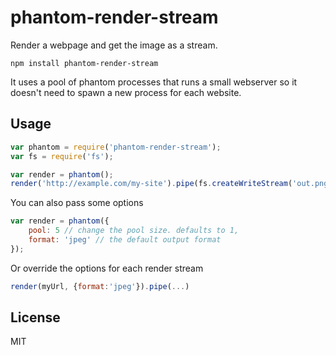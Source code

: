 # phantom-render-stream

Render a webpage and get the image as a stream.

	npm install phantom-render-stream

It uses a pool of phantom processes that runs a small webserver so it doesn't need
to spawn a new process for each website.

## Usage

``` js
var phantom = require('phantom-render-stream');
var fs = require('fs');

var render = phantom();
render('http://example.com/my-site').pipe(fs.createWriteStream('out.png'));
```

You can also pass some options

``` js
var render = phantom({
	pool: 5 // change the pool size. defaults to 1,
	format: 'jpeg' // the default output format
});
```

Or override the options for each render stream

``` js
render(myUrl, {format:'jpeg'}).pipe(...)
```

## License

MIT